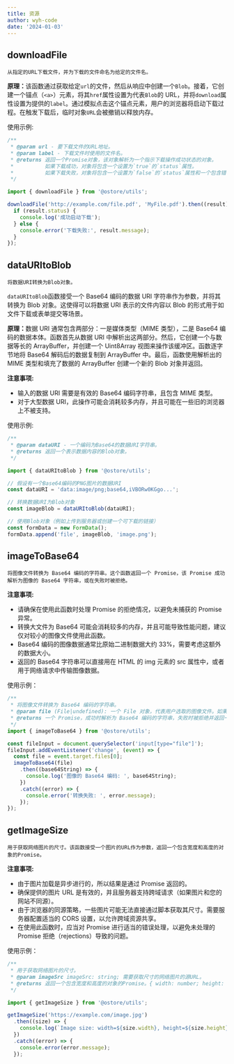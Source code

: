 ```yaml
---
title: 资源
author: wyh-code
date: '2024-01-03'
---
```


## downloadFile

`从指定的URL下载文件，并为下载的文件命名为给定的文件名。`

<b>原理：</b>该函数通过获取给定`url`的文件，然后从响应中创建一个`Blob`。接着，它创建一个锚点（`<a>`）元素，将其`href`属性设置为代表`Blob`的 URL，并将`download`属性设置为提供的`label`。通过模拟点击这个锚点元素，用户的浏览器将启动下载过程。在触发下载后，临时对象`URL`会被撤销以释放内存。

使用示例:

```js
/**
 * @param url - 要下载文件的URL地址。
 * @param label - 下载文件时使用的文件名。
 * @returns 返回一个Promise对象，该对象解析为一个指示下载操作成功状态的对象。
 *          如果下载成功，对象将包含一个设置为`true`的`status`属性。
 *          如果下载失败，对象将包含一个设置为`false`的`status`属性和一个包含错误信息的`message`属性。
 */

import { downloadFile } from '@ostore/utils';

downloadFile('http://example.com/file.pdf', 'MyFile.pdf').then((result) => {
  if (result.status) {
    console.log('成功启动下载');
  } else {
    console.error('下载失败:', result.message);
  }
});
```

## dataURItoBlob

`将数据URI转换为Blob对象。`

`dataURItoBlob`函数接受一个 Base64 编码的数据 URI 字符串作为参数，并将其转换为 Blob 对象。这使得可以将数据 URI 表示的文件内容以 Blob 的形式用于如文件下载或表单提交等场景。

<b>原理：</b>数据 URI 通常包含两部分：一是媒体类型（MIME 类型），二是 Base64 编码的数据本体。函数首先从数据 URI 中解析出这两部分。然后，它创建一个与数据等长的 ArrayBuffer，并创建一个 Uint8Array 视图来操作该缓冲区。函数逐字节地将 Base64 解码后的数据复制到 ArrayBuffer 中。最后，函数使用解析出的 MIME 类型和填充了数据的 ArrayBuffer 创建一个新的 Blob 对象并返回。

<b>注意事项:</b>

- 输入的数据 URI 需要是有效的 Base64 编码字符串，且包含 MIME 类型。
- 对于大型数据 URI，此操作可能会消耗较多内存，并且可能在一些旧的浏览器上不被支持。

使用示例:

```js
/**
 * @param dataURI - 一个编码为Base64的数据URI字符串。
 * @returns 返回一个表示数据内容的Blob对象。
 */

import { dataURItoBlob } from '@ostore/utils';

// 假设有一个Base64编码的PNG图片的数据URI
const dataURI = 'data:image/png;base64,iVBORw0KGgo...';

// 转换数据URI为Blob对象
const imageBlob = dataURItoBlob(dataURI);

// 使用Blob对象（例如上传到服务器或创建一个可下载的链接）
const formData = new FormData();
formData.append('file', imageBlob, 'image.png');
```

## imageToBase64

`将图像文件转换为 Base64 编码的字符串。这个函数返回一个 Promise，该 Promise 成功解析为图像的 Base64 字符串，或在失败时被拒绝。`

<b>注意事项:</b>

- 请确保在使用此函数时处理 Promise 的拒绝情况，以避免未捕获的 Promise 异常。
- 转换大文件为 Base64 可能会消耗较多的内存，并且可能导致性能问题，建议仅对较小的图像文件使用此函数。
- Base64 编码的图像数据通常比原始二进制数据大约 33%，需要考虑这额外的数据大小。
- 返回的 Base64 字符串可以直接用在 HTML 的 img 元素的 src 属性中，或者用于网络请求中传输图像数据。

使用示例：

```js
/**
 * 将图像文件转换为 Base64 编码的字符串。
 * @param file (File|undefined): 一个 File 对象，代表用户选取的图像文件。如果为 undefined，Promise 将会被拒绝。
 * @returns 一个 Promise，成功时解析为 Base64 编码的字符串，失败时被拒绝并返回一个错误对象。
 */
import { imageToBase64 } from '@ostore/utils';

const fileInput = document.querySelector('input[type="file"]');
fileInput.addEventListener('change', (event) => {
  const file = event.target.files[0];
  imageToBase64(file)
    .then((base64String) => {
      console.log('图像的 Base64 编码: ', base64String);
    })
    .catch((error) => {
      console.error('转换失败: ', error.message);
    });
});
```

## getImageSize

`用于获取网络图片的尺寸。该函数接受一个图片的URL作为参数，返回一个包含宽度和高度的对象的Promise。`

<b>注意事项:</b>

- 由于图片加载是异步进行的，所以结果是通过 Promise 返回的。
- 确保提供的图片 URL 是有效的，并且服务器支持跨域请求（如果图片和您的网站不同源）。
- 由于浏览器的同源策略，一些图片可能无法直接通过脚本获取其尺寸。需要服务器配置适当的 CORS 设置，以允许跨域资源共享。
- 在使用此函数时，应当对 Promise 进行适当的错误处理，以避免未处理的 Promise 拒绝（rejections）导致的问题。

使用示例：

```js
/**
 * 用于获取网络图片的尺寸。
 * @param imageSrc imageSrc: string; 需要获取尺寸的网络图片的源URL。
 * @returns 返回一个包含宽度和高度的对象的Promise。{ width: number; height: number }
 */

import { getImageSize } from '@ostore/utils';

getImageSize('https://example.com/image.jpg')
  .then((size) => {
    console.log(`Image size: width=${size.width}, height=${size.height}`);
  })
  .catch((error) => {
    console.error(error.message);
  });
```

